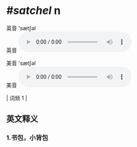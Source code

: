 # ***\#satchel*** n
英音 'sætʃəl  
英音
<audio src="./media/satchel1.aac" controls="controls"></audio>

美音 'sætʃəl  
美音
<audio src="./media/satchel2.aac" controls="controls"></audio>



| 词频 1 |  

英文释义
---
### 1.**书包，小背包**  


